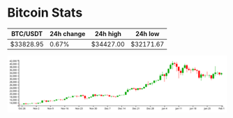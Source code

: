 # Bitcoin Stats

BTC/USDT|24h change|24h high|24h low|
|---|---|---|---|
|$33828.95|0.67%|$34427.00|$32171.67|

<img src="./chart.svg">
